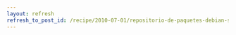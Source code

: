 ```yaml
---
layout: refresh
refresh_to_post_id: /recipe/2010-07-01/repositorio-de-paquetes-debian-serio-bsico-y-cmo-usarlo.html
---
```

